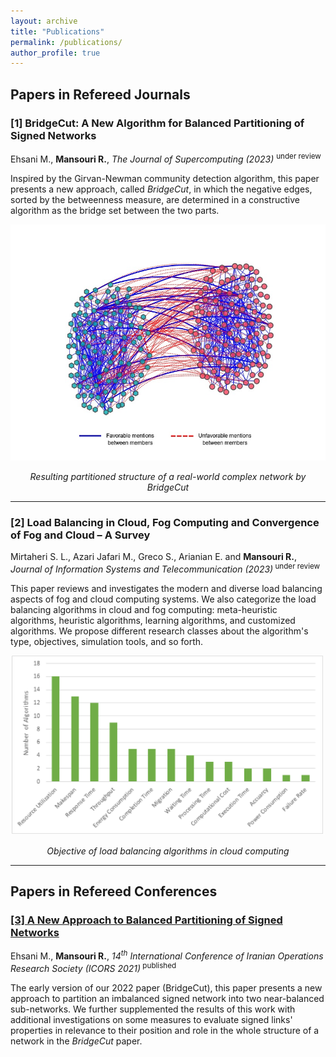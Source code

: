 ```yaml
---
layout: archive
title: "Publications"
permalink: /publications/
author_profile: true
---
```

## Papers in Refereed Journals

### [1] BridgeCut: A New Algorithm for Balanced Partitioning of Signed Networks
Ehsani M., **Mansouri R.**, *The Journal of Supercomputing (2023)* <sup>under review</sup>

 Inspired by the Girvan-Newman community detection algorithm, this paper presents a new approach, called _BridgeCut_, in which the negative edges, sorted by the betweenness measure, are determined in a constructive algorithm as the bridge set between the two parts.

<p align="center">
  <img src="/images/bridgecut.jpg" width="550em" height="auto">
</p> 

<p align="center">
<i>Resulting partitioned structure of a real-world complex network by BridgeCut</i>
</p>
<hr/>

### [2] Load Balancing in Cloud, Fog Computing and Convergence of Fog and Cloud – A Survey
Mirtaheri S. L., Azari Jafari M., Greco S., Arianian E. and **Mansouri R.**, *Journal of Information Systems and Telecommunication (2023)*<sup> under review</sup>

This paper reviews and investigates the modern and diverse load balancing aspects of fog and cloud computing systems. We also categorize the load balancing algorithms in cloud and fog computing: meta-heuristic algorithms, heuristic algorithms, learning algorithms, and customized algorithms. We propose different research classes about the algorithm's type, objectives, simulation tools, and so forth.

<p align="center">
  <img src="/images/cloud.png" width="500em" height="auto">
</p>
<p align="center">
<i>Objective of load balancing algorithms in cloud computing</i>
</p>
<hr/>

## Papers in Refereed Conferences<br>

### <a href="https://en.civilica.com/doc/1366047/" target="_blank">[3] A New Approach to Balanced Partitioning of Signed Networks</a>
Ehsani M., **Mansouri R.**, *14<sup>th</sup> International Conference of Iranian Operations Research Society (ICORS 2021)*<sup> published</sup>

The early version of our 2022 paper (BridgeCut), this paper presents a new approach to partition an imbalanced signed network into two near-balanced sub-networks. We further supplemented the results of this work with additional investigations on some measures to evaluate signed links' properties in relevance to their position and role in the whole structure of a network in the _BridgeCut_ paper.